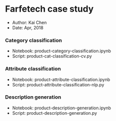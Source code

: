 # Farfetech case study

- Author: Kai Chen
- Date: Apr, 2018

### Category classification

- Notebook: product-category-classification.ipynb
- Script:   product-cat-classification-cv.py

### Attribute classification

- Notebook: product-attribute-classification.ipynb
- Script:   product-attribute-classification-nlp.py

### Description generation

- Notebook: product-description-generation.ipynb
- Script:   product-description-generation.py
